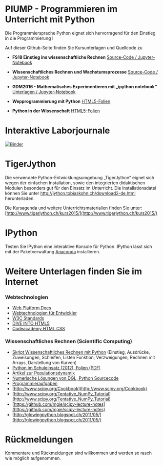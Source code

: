 # PIUMP - Programmieren im Unterricht mit Python

Die Programmiersprache Python eignet sich hervorragend für den Einstieg in die Programmierung !

Auf dieser Github-Seite finden Sie Kursunterlagen und Quellcode zu 
-  __FS18 Einstieg ins wissenschaftliche Rechnen__ [Source-Code / Jupyter-Notebook](wr2018/)
-  __Wissenschaftliches Rechnen und Wachstumsprozesse__ [Source-Code / Jupyter-Notebook](Beispiele_Skript_SciComputing/)
-  __GDM2016 - Mathematisches Experimentieren mit „ipython notebook“__ [Unterlagen / Jupyter-Notebook](GDM2016/)

- __Wepprogrammierung mit Python__ [HTML5-Folien](http://mgje.github.io/presentations/webprog) 
- __Python in der Wissenschaft__ [HTML5-Folien](http://mgje.github.io/presentations/scipython) 

Interaktive Laborjournale
=========================
[![Binder](http://mybinder.org/badge.svg)](https://mybinder.org/v2/gh/mgje/PIUMP/master)

TigerJython
===========

Die verwendete Python-Entwicklungsumgebung „TigerJython“ eignet sich wegen der einfachen Installation, sowie den integrierten didaktischen Modulen besonders gut für den Einsatz im Unterricht. Die Installationsdatei können Sie unter http://jython.tobiaskohn.ch/download2-de.html herunterladen. 

Die Kursagenda und weitere Unterrichtsmaterialien finden Sie unter: [http://www.tigerjython.ch/kurs2015/](http://www.tigerjython.ch/kurs2015/)

IPython
=======
Testen Sie IPython eine interaktive Konsole für Python.
IPython lässt sich mit der Paketverwaltung [Anaconda](http://docs.continuum.io/anaconda/install.html) installieren.


Weitere Unterlagen finden Sie im Internet
=========================================
### Webtechnologien
- [Web Platform Docs](https://docs.webplatform.org/wiki/Main_Page/de)
-  [Webtechnologien für Entwickler](https://developer.mozilla.org/de/docs/Web)
-  [W3C Standards](http://www.w3.org/standards/)
-  [DIVE INTO HTML5](http://fortuito.us/diveintohtml5/)
-  [Codeacademy HTML CSS](https://www.codecademy.com/tracks/web)
### Wissenschaftliches Rechnen (Scientific Computing)
- [Skript Wissenschaftliches Rechnen mit Python](https://github.com/mgje/Python-Mathematik-Beispiele/blob/master/Skript_Wissenschaftliches_Rechnen_mit_Python_WB_Wetzikon.pdf?raw=true)
(Einstieg, Ausdrücke, Zuweisungen, Schleifen, Listen
Funktion, Verzweigungen, Rechnen mit Arrays, Darstellung von
Kurven)
- [Python im Schuleinsatz (2012), Folien (PDF)](https://github.com/mgje/Python-Mathematik-Beispiele/blob/master/Python_im_Schuleinsatz.pdf?raw=true)
- [Artikel zur Populationsdynamik](https://github.com/mgje/Python-Mathematik-Beispiele/blob/master/Mathematik_Artikel/Populationsdynamik_koerner_Istron6.pdf?raw=true)
- [Numerische Lösungen von DGL, Python Sourcecode](https://github.com/mgje/Python-Mathematik-Beispiele/blob/master/Python-Beispiele/numDGL)  
- [Programmieraufgaben](http://www.programmieraufgaben.ch/)
- [http://www.scipy.org/Cookbook](http://www.scipy.org/Cookbook)
- [http://www.scipy.org/Tentative_NumPy_Tutorial](http://www.scipy.org/Tentative_NumPy_Tutorial)
- [https://github.com/mgje/scipy-lecture-notes](https://github.com/mgje/scipy-lecture-notes)
- [http://glowingpython.blogspot.ch/2011/05/](http://glowingpython.blogspot.ch/2011/05/)

Rückmeldungen
=============
Kommentare und Rückmeldungen sind willkommen und werden so rasch wie möglich aufgenommen.
